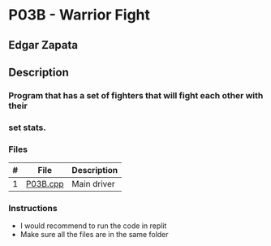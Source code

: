 # P03B - Warrior Fight
## Edgar Zapata
## Description

### Program that has a set of fighters that will fight  each other  with their
### set  stats.


### Files
|   #   | File            | Description                                        |
| :---: | --------------- | -------------------------------------------------- |
|   1   | <a href ="https://github.com/ezapez/2143-OOP-Zapata/blob/main/Assignments/P03B/main.cpp">P03B.cpp</a>        | Main driver                                        |




### Instructions
- I would recommend to run the code in replit
- Make sure all the  files are in the same folder
